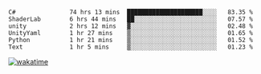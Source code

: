 <!--START_SECTION:waka-->

```text
C#               74 hrs 13 mins  █████████████████████░░░░   83.35 %
ShaderLab        6 hrs 44 mins   ██░░░░░░░░░░░░░░░░░░░░░░░   07.57 %
unity            2 hrs 12 mins   ▓░░░░░░░░░░░░░░░░░░░░░░░░   02.48 %
UnityYaml        1 hr 27 mins    ▒░░░░░░░░░░░░░░░░░░░░░░░░   01.65 %
Python           1 hr 21 mins    ▒░░░░░░░░░░░░░░░░░░░░░░░░   01.52 %
Text             1 hr 5 mins     ▒░░░░░░░░░░░░░░░░░░░░░░░░   01.23 %
```

<!--END_SECTION:waka-->
[![wakatime](https://wakatime.com/badge/user/6c2f442e-41b4-42e3-bc06-d5d8203ad1da.svg)](https://wakatime.com/@6c2f442e-41b4-42e3-bc06-d5d8203ad1da)
